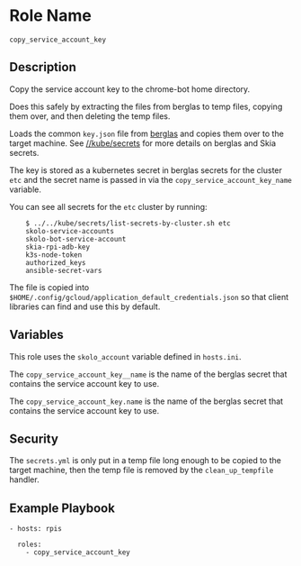 # Role Name

`copy_service_account_key`

## Description

Copy the service account key to the chrome-bot home directory.

Does this safely by extracting the files from berglas to temp files, copying
them over, and then deleting the temp files.

Loads the common `key.json` file from
[berglas](https://github.com/GoogleCloudPlatform/berglas) and copies them over
to the target machine. See
[//kube/secrets](https://skia.googlesource.com/buildbot/+/refs/heads/main/kube/secrets/)
for more details on berglas and Skia secrets.

The key is stored as a kubernetes secret in berglas secrets for the cluster
`etc` and the secret name is passed in via the `copy_service_account_key_name`
variable.

You can see all secrets for the `etc` cluster by running:

        $ ../../kube/secrets/list-secrets-by-cluster.sh etc
        skolo-service-accounts
        skolo-bot-service-account
        skia-rpi-adb-key
        k3s-node-token
        authorized_keys
        ansible-secret-vars

The file is copied into
`$HOME/.config/gcloud/application_default_credentials.json` so that client
libraries can find and use this by default.

## Variables

This role uses the `skolo_account` variable defined in `hosts.ini`.

The `copy_service_account_key__name` is the name of the berglas secret that
contains the service account key to use.

The `copy_service_account_key.name` is the name of the berglas secret that
contains the service account key to use.

## Security

The `secrets.yml` is only put in a temp file long enough to be copied to the
target machine, then the temp file is removed by the `clean_up_tempfile`
handler.

## Example Playbook

    - hosts: rpis

      roles:
        - copy_service_account_key
